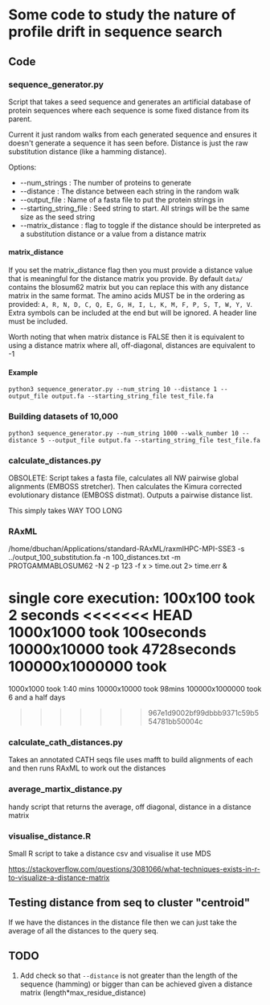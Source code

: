 # Some code to study the nature of profile drift in sequence search

## Code

### sequence_generator.py

Script that takes a seed sequence and generates an artificial database
of protein sequences where each sequence is some fixed distance from its parent.

Current it just random walks from each generated sequence and ensures it doesn't
generate a sequence it has seen before. Distance is just the raw substitution
distance (like a hamming distance).

Options:

* --num_strings : The number of proteins to generate
* --distance : The distance between each string in the random walk
* --output_file : Name of a fasta file to put the protein strings in
* --starting_string_file : Seed string to start. All strings will be the same size as the seed string
* --matrix_distance : flag to toggle if the distance should be interpreted as a substitution distance or a value from a distance matrix

#### matrix_distance

If you set the matrix_distance flag then you must provide a distance value that is
meaningful for the distance matrix you provide. By default `data/` contains the blosum62 matrix but you can replace this with any distance matrix in the same format. The amino acids MUST be in the ordering as provided: `A, R, N, D, C, Q, E, G, H, I, L, K, M, F, P, S, T, W, Y, V`. Extra symbols can be included at the end but will be ignored. A header line must be included.

Worth noting that when matrix distance is FALSE then it is equivalent to using a distance matrix where all, off-diagonal, distances are equivalent to -1

#### Example

```
python3 sequence_generator.py --num_string 10 --distance 1 --output_file output.fa --starting_string_file test_file.fa
```

### Building datasets of 10,000


```
python3 sequence_generator.py --num_string 1000 --walk_number 10 --distance 5 --output_file output.fa --starting_string_file test_file.fa
```

### calculate_distances.py

OBSOLETE: Script takes a fasta file, calculates all NW pairwise global alignments (EMBOSS stretcher). Then calculates the Kimura corrected evolutionary distance (EMBOSS distmat). Outputs a pairwise distance list.

This simply takes WAY TOO LONG

### RAxML

/home/dbuchan/Applications/standard-RAxML/raxmlHPC-MPI-SSE3 -s ../output_100_substitution.fa -n 100_distances.txt -m PROTGAMMABLOSUM62 -N 2 -p 123 -f x > time.out 2> time.err &

single core execution:
100x100 took 2 seconds
<<<<<<< HEAD
1000x1000 took 100seconds
10000x10000 took 4728seconds
100000x1000000 took
=======
1000x1000 took 1:40 mins
10000x10000 took 98mins
100000x1000000 took 6 and a half days
>>>>>>> 967e1d9002bf99dbbb9371c59b554781bb50004c

### calculate_cath_distances.py

Takes an annotated CATH seqs file uses mafft to build alignments of each and then runs RAxML to work out the distances


### average_martix_distance.py

handy script that returns the average, off diagonal, distance in a distance matrix

### visualise_distance.R

Small R script to take a distance csv and visualise it use MDS

https://stackoverflow.com/questions/3081066/what-techniques-exists-in-r-to-visualize-a-distance-matrix

## Testing distance from seq to cluster "centroid"

If we have the distances in the distance file then we can just take the average of all the distances to the query seq.

## TODO

1. Add check so that `--distance` is not greater than the length of the sequence (hamming) or bigger than can be achieved given a distance matrix (length*max_residue_distance)
